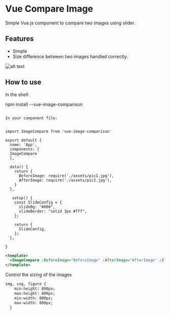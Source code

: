 # Vue Compare Image


Simple Vue.js component to compare two images using slider.



## Features

- Simple
- Size difference between two images handled correctly. 


![alt text](../vue-image-comparison/src/assets/compare.gif)

## How to use

In the shell:


npm install --vue-image-comparison
```

In your component file:


import ImageCompare from 'vue-image-comparison'

export default {
  name: 'App',
  components: {
  ImageCompare
  },

  data() {
    return {
      BeforeImage: require('./assets/pic1.jpg'),
      AfterImage: require('./assets/pic2.jpg'),
    }
  },

   setup() {
    const SlideConfig = {
      slideBg: "#000",
      slideBorder: "solid 3px #fff",
    };

    return {
      SlideConfig,
    };
  },

}
```


```xml
<template>
  <ImageCompare :BeforeImage="BeforeImage" :AfterImage="AfterImage" :SlideConfig="SlideConfig"/>
</template>
```

Control the sizing of the images


```xml
img, svg, figure {
    min-height: 800px;
    max-height: 800px;
    min-width: 800px;
    max-width: 800px;
  }
```

